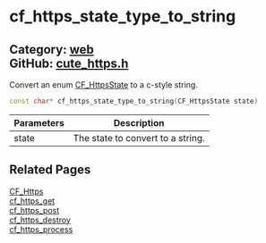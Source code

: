 [](../header.md ':include')

# cf_https_state_type_to_string

Category: [web](/api_reference?id=web)  
GitHub: [cute_https.h](https://github.com/RandyGaul/cute_framework/blob/master/include/cute_https.h)  
---

Convert an enum [CF_HttpsState](/web/cf_httpsstate.md) to a c-style string.

```cpp
const char* cf_https_state_type_to_string(CF_HttpsState state)
```

Parameters | Description
--- | ---
state | The state to convert to a string.

## Related Pages

[CF_Https](/web/cf_https.md)  
[cf_https_get](/web/cf_https_get.md)  
[cf_https_post](/web/cf_https_post.md)  
[cf_https_destroy](/web/cf_https_destroy.md)  
[cf_https_process](/web/cf_https_process.md)  

